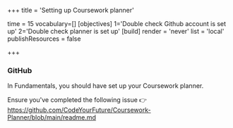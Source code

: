 +++
title = 'Setting up Coursework planner'

time = 15
vocabulary=[]
[objectives]
1='Double check Github account is set up'
2='Double check planner is set up'
[build]
  render = 'never'
  list = 'local'
  publishResources = false

+++

### GitHub

In Fundamentals, you should have set up your Coursework planner.

Ensure you've completed the following issue 👉 https://github.com/CodeYourFuture/Coursework-Planner/blob/main/readme.md
